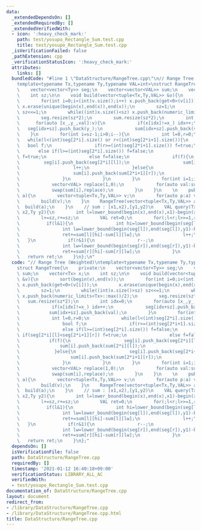 ```yaml
---
data:
  _extendedDependsOn: []
  _extendedRequiredBy: []
  _extendedVerifiedWith:
  - icon: ':heavy_check_mark:'
    path: test/yosupo_Rectangle_Sum.test.cpp
    title: test/yosupo_Rectangle_Sum.test.cpp
  _isVerificationFailed: false
  _pathExtension: cpp
  _verificationStatusIcon: ':heavy_check_mark:'
  attributes:
    links: []
  bundledCode: "#line 1 \"DataStructure/RangeTree.cpp\"\n// Range Tree (Weighted)\n\
    template<typename Tx,typename Ty,typename VAL=int>\nstruct RangeTree{\n    private:\n\
    \    vector<vector<Ty>> seg;\n    vector<vector<VAL>> sum;\n    vector<Tx> x;\n\
    \    int sz;\n\n    void build(vector<tuple<Tx,Ty,VAL>> &v){\n        sort(begin(v),end(v));\n\
    \        for(int i=0;i<(int)v.size();i++) x.push_back(get<0>(v[i]));\n       \
    \ x.erase(unique(begin(x),end(x)),end(x));\n        sz=1;\n        while((int)x.size()>sz)\
    \ sz<<=1;\n        while((int)x.size()<sz) x.push_back(numeric_limits<Tx>::max()/2);\n\
    \        seg.resize(sz*2);\n        sum.resize(sz*2);\n        int idx=0;\n  \
    \      for(auto [x_,y_,val]:v){\n            if(x[idx]!=x_) idx++;\n         \
    \   seg[idx+sz].push_back(y_);\n            sum[idx+sz].push_back(val);\n    \
    \    }\n        for(int i=sz-1;i>0;i--){\n            int l=0,r=0;\n         \
    \   while(l<(int)seg[2*i].size() or r<(int)seg[2*i+1].size()){\n             \
    \   bool f;\n                if(r>=(int)seg[2*i+1].size()) f=true;\n         \
    \       else if(l>=(int)seg[2*i].size()) f=false;\n                else if(seg[2*i][l]<seg[2*i+1][r])\
    \ f=true;\n                else f=false;\n                if(f){\n           \
    \         seg[i].push_back(seg[2*i][l]);\n                    sum[i].push_back(sum[2*i][l]);\n\
    \                    l++;\n                }else{\n                    seg[i].push_back(seg[2*i+1][r]);\n\
    \                    sum[i].push_back(sum[2*i+1][r]);\n                    r++;\n\
    \                }\n            }\n        }\n        for(int i=1;i<2*sz;i++){\n\
    \            vector<VAL> replace(1,0);\n            for(auto val:sum[i]) replace.push_back(replace.back()+val);\n\
    \            swap(sum[i],replace);\n        }\n    }\n    \n    public:\n    RangeTree(vector<pair<Tx,Ty>>\
    \ a){\n        vector<tuple<Tx,Ty,VAL>> v;\n        for(auto p:a) v.emplace_back(p.first,p.second,1);\n\
    \        build(v);\n    }\n    RangeTree(vector<tuple<Tx,Ty,VAL>> a){\n      \
    \  build(a);\n    }\n    // sum : [x1,x2),[y1,y2)\n    VAL query(Tx x1,Ty y1,Tx\
    \ x2,Ty y2){\n        int l=lower_bound(begin(x),end(x),x1)-begin(x),r=lower_bound(begin(x),end(x),x2)-begin(x);\n\
    \        l+=sz,r+=sz;\n        VAL ret=0;\n        for(;l<r;l>>=1,r>>=1){\n  \
    \          if(l&1){\n                int hi=lower_bound(begin(seg[l]),end(seg[l]),y2)-begin(seg[l]);\n\
    \                int lw=lower_bound(begin(seg[l]),end(seg[l]),y1)-begin(seg[l]);\n\
    \                ret+=sum[l][hi]-sum[l][lw];\n                l++;\n         \
    \   }\n            if(r&1){\n                r--;\n                int hi=lower_bound(begin(seg[r]),end(seg[r]),y2)-begin(seg[r]);\n\
    \                int lw=lower_bound(begin(seg[r]),end(seg[r]),y1)-begin(seg[r]);\n\
    \                ret+=sum[r][hi]-sum[r][lw];\n            }\n        }\n     \
    \   return ret;\n    }\n};\n"
  code: "// Range Tree (Weighted)\ntemplate<typename Tx,typename Ty,typename VAL=int>\n\
    struct RangeTree{\n    private:\n    vector<vector<Ty>> seg;\n    vector<vector<VAL>>\
    \ sum;\n    vector<Tx> x;\n    int sz;\n\n    void build(vector<tuple<Tx,Ty,VAL>>\
    \ &v){\n        sort(begin(v),end(v));\n        for(int i=0;i<(int)v.size();i++)\
    \ x.push_back(get<0>(v[i]));\n        x.erase(unique(begin(x),end(x)),end(x));\n\
    \        sz=1;\n        while((int)x.size()>sz) sz<<=1;\n        while((int)x.size()<sz)\
    \ x.push_back(numeric_limits<Tx>::max()/2);\n        seg.resize(sz*2);\n     \
    \   sum.resize(sz*2);\n        int idx=0;\n        for(auto [x_,y_,val]:v){\n\
    \            if(x[idx]!=x_) idx++;\n            seg[idx+sz].push_back(y_);\n \
    \           sum[idx+sz].push_back(val);\n        }\n        for(int i=sz-1;i>0;i--){\n\
    \            int l=0,r=0;\n            while(l<(int)seg[2*i].size() or r<(int)seg[2*i+1].size()){\n\
    \                bool f;\n                if(r>=(int)seg[2*i+1].size()) f=true;\n\
    \                else if(l>=(int)seg[2*i].size()) f=false;\n                else\
    \ if(seg[2*i][l]<seg[2*i+1][r]) f=true;\n                else f=false;\n     \
    \           if(f){\n                    seg[i].push_back(seg[2*i][l]);\n     \
    \               sum[i].push_back(sum[2*i][l]);\n                    l++;\n   \
    \             }else{\n                    seg[i].push_back(seg[2*i+1][r]);\n \
    \                   sum[i].push_back(sum[2*i+1][r]);\n                    r++;\n\
    \                }\n            }\n        }\n        for(int i=1;i<2*sz;i++){\n\
    \            vector<VAL> replace(1,0);\n            for(auto val:sum[i]) replace.push_back(replace.back()+val);\n\
    \            swap(sum[i],replace);\n        }\n    }\n    \n    public:\n    RangeTree(vector<pair<Tx,Ty>>\
    \ a){\n        vector<tuple<Tx,Ty,VAL>> v;\n        for(auto p:a) v.emplace_back(p.first,p.second,1);\n\
    \        build(v);\n    }\n    RangeTree(vector<tuple<Tx,Ty,VAL>> a){\n      \
    \  build(a);\n    }\n    // sum : [x1,x2),[y1,y2)\n    VAL query(Tx x1,Ty y1,Tx\
    \ x2,Ty y2){\n        int l=lower_bound(begin(x),end(x),x1)-begin(x),r=lower_bound(begin(x),end(x),x2)-begin(x);\n\
    \        l+=sz,r+=sz;\n        VAL ret=0;\n        for(;l<r;l>>=1,r>>=1){\n  \
    \          if(l&1){\n                int hi=lower_bound(begin(seg[l]),end(seg[l]),y2)-begin(seg[l]);\n\
    \                int lw=lower_bound(begin(seg[l]),end(seg[l]),y1)-begin(seg[l]);\n\
    \                ret+=sum[l][hi]-sum[l][lw];\n                l++;\n         \
    \   }\n            if(r&1){\n                r--;\n                int hi=lower_bound(begin(seg[r]),end(seg[r]),y2)-begin(seg[r]);\n\
    \                int lw=lower_bound(begin(seg[r]),end(seg[r]),y1)-begin(seg[r]);\n\
    \                ret+=sum[r][hi]-sum[r][lw];\n            }\n        }\n     \
    \   return ret;\n    }\n};"
  dependsOn: []
  isVerificationFile: false
  path: DataStructure/RangeTree.cpp
  requiredBy: []
  timestamp: '2021-01-12 16:40:18+09:00'
  verificationStatus: LIBRARY_ALL_AC
  verifiedWith:
  - test/yosupo_Rectangle_Sum.test.cpp
documentation_of: DataStructure/RangeTree.cpp
layout: document
redirect_from:
- /library/DataStructure/RangeTree.cpp
- /library/DataStructure/RangeTree.cpp.html
title: DataStructure/RangeTree.cpp
---
```

